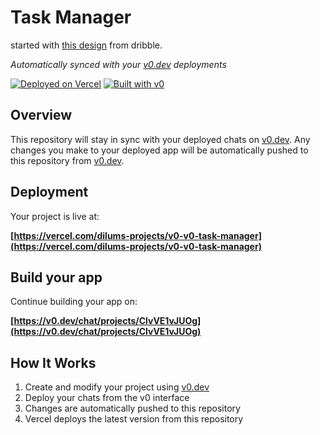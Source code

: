 # Task Manager  

started with [this design](https://dribbble.com/shots/25058444-Dashboard-My-Task) from dribble.

*Automatically synced with your [v0.dev](https://v0.dev) deployments*

[![Deployed on Vercel](https://img.shields.io/badge/Deployed%20on-Vercel-black?style=for-the-badge&logo=vercel)](https://vercel.com/dilums-projects/v0-v0-task-manager)
[![Built with v0](https://img.shields.io/badge/Built%20with-v0.dev-black?style=for-the-badge)](https://v0.dev/chat/projects/ClvVE1vJUOg)

## Overview

This repository will stay in sync with your deployed chats on [v0.dev](https://v0.dev).
Any changes you make to your deployed app will be automatically pushed to this repository from [v0.dev](https://v0.dev).

## Deployment

Your project is live at:

**[https://vercel.com/dilums-projects/v0-v0-task-manager](https://vercel.com/dilums-projects/v0-v0-task-manager)**

## Build your app

Continue building your app on:

**[https://v0.dev/chat/projects/ClvVE1vJUOg](https://v0.dev/chat/projects/ClvVE1vJUOg)**

## How It Works

1. Create and modify your project using [v0.dev](https://v0.dev)
2. Deploy your chats from the v0 interface
3. Changes are automatically pushed to this repository
4. Vercel deploys the latest version from this repository
